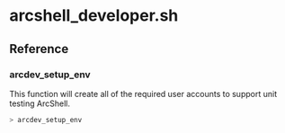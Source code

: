 # arcshell_developer.sh



## Reference


### arcdev_setup_env
This function will create all of the required user accounts to support unit testing ArcShell.
```bash
> arcdev_setup_env
```

